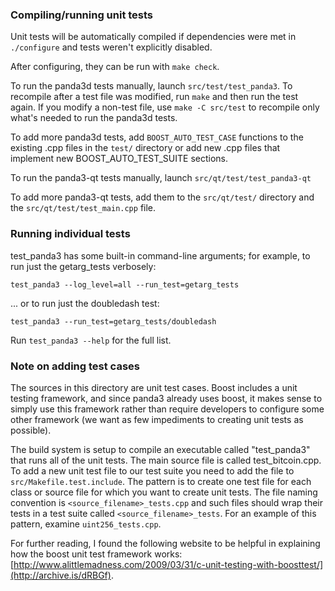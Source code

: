 ### Compiling/running unit tests

Unit tests will be automatically compiled if dependencies were met in `./configure`
and tests weren't explicitly disabled.

After configuring, they can be run with `make check`.

To run the panda3d tests manually, launch `src/test/test_panda3`. To recompile
after a test file was modified, run `make` and then run the test again. If you
modify a non-test file, use `make -C src/test` to recompile only what's needed
to run the panda3d tests.

To add more panda3d tests, add `BOOST_AUTO_TEST_CASE` functions to the existing
.cpp files in the `test/` directory or add new .cpp files that
implement new BOOST_AUTO_TEST_SUITE sections.

To run the panda3-qt tests manually, launch `src/qt/test/test_panda3-qt`

To add more panda3-qt tests, add them to the `src/qt/test/` directory and
the `src/qt/test/test_main.cpp` file.

### Running individual tests

test_panda3 has some built-in command-line arguments; for
example, to run just the getarg_tests verbosely:

    test_panda3 --log_level=all --run_test=getarg_tests

... or to run just the doubledash test:

    test_panda3 --run_test=getarg_tests/doubledash

Run `test_panda3 --help` for the full list.

### Note on adding test cases

The sources in this directory are unit test cases.  Boost includes a
unit testing framework, and since panda3 already uses boost, it makes
sense to simply use this framework rather than require developers to
configure some other framework (we want as few impediments to creating
unit tests as possible).

The build system is setup to compile an executable called "test_panda3"
that runs all of the unit tests.  The main source file is called
test_bitcoin.cpp. To add a new unit test file to our test suite you need
to add the file to `src/Makefile.test.include`. The pattern is to create
one test file for each class or source file for which you want to create
unit tests.  The file naming convention is `<source_filename>_tests.cpp`
and such files should wrap their tests in a test suite
called `<source_filename>_tests`. For an example of this pattern,
examine `uint256_tests.cpp`.

For further reading, I found the following website to be helpful in
explaining how the boost unit test framework works:
[http://www.alittlemadness.com/2009/03/31/c-unit-testing-with-boosttest/](http://archive.is/dRBGf).
